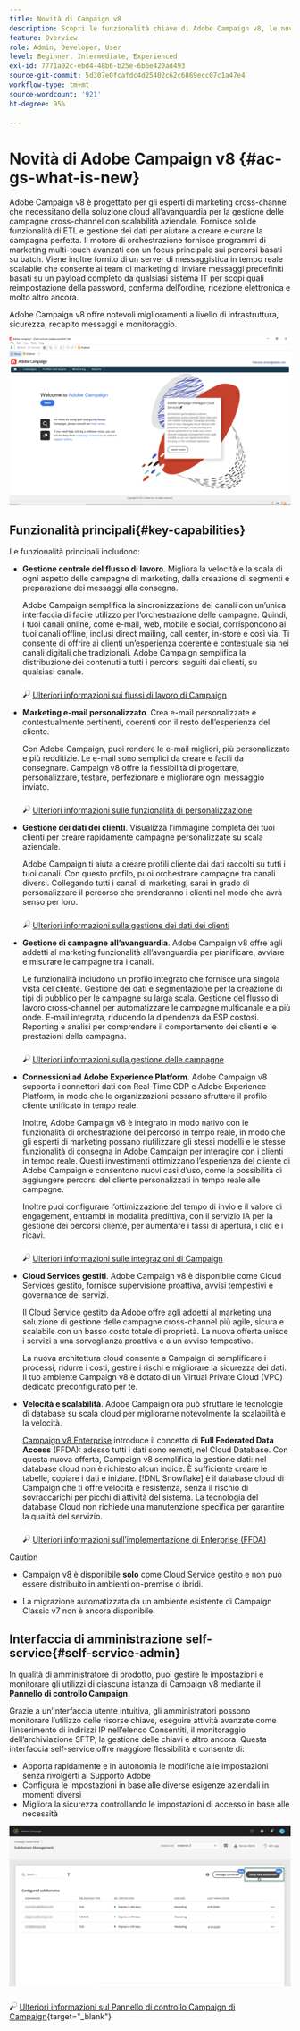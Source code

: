 ```yaml
---
title: Novità di Campaign v8
description: Scopri le funzionalità chiave di Adobe Campaign v8, le novità e ciò che puoi trovare nell’ultima versione.
feature: Overview
role: Admin, Developer, User
level: Beginner, Intermediate, Experienced
exl-id: 7771a02c-ebd4-48b6-b25e-6b6e420ad493
source-git-commit: 5d307e0fcafdc4d25402c62c6869ecc07c1a47e4
workflow-type: tm+mt
source-wordcount: '921'
ht-degree: 95%

---
```


# Novità di Adobe Campaign v8 {#ac-gs-what-is-new}

Adobe Campaign v8 è progettato per gli esperti di marketing cross-channel che necessitano della soluzione cloud all’avanguardia per la gestione delle campagne cross-channel con scalabilità aziendale. Fornisce solide funzionalità di ETL e gestione dei dati per aiutare a creare e curare la campagna perfetta. Il motore di orchestrazione fornisce programmi di marketing multi-touch avanzati con un focus principale sui percorsi basati su batch. Viene inoltre fornito di un server di messaggistica in tempo reale scalabile che consente ai team di marketing di inviare messaggi predefiniti basati su un payload completo da qualsiasi sistema IT per scopi quali reimpostazione della password, conferma dell’ordine, ricezione elettronica e molto altro ancora.

Adobe Campaign v8 offre notevoli miglioramenti a livello di infrastruttura, sicurezza, recapito messaggi e monitoraggio.

![](assets/home-page.png)

## Funzionalità principali{#key-capabilities}

Le funzionalità principali includono:

* **Gestione centrale del flusso di lavoro**. Migliora la velocità e la scala di ogni aspetto delle campagne di marketing, dalla creazione di segmenti e preparazione dei messaggi alla consegna.

  Adobe Campaign semplifica la sincronizzazione dei canali con un’unica interfaccia di facile utilizzo per l’orchestrazione delle campagne. Quindi, i tuoi canali online, come e-mail, web, mobile e social, corrispondono ai tuoi canali offline, inclusi direct mailing, call center, in-store e così via. Ti consente di offrire ai clienti un’esperienza coerente e contestuale sia nei canali digitali che tradizionali. Adobe Campaign semplifica la distribuzione dei contenuti a tutti i percorsi seguiti dai clienti, su qualsiasi canale.

  ![](../assets/do-not-localize/glass.png) [Ulteriori informazioni sui flussi di lavoro di Campaign](../config/workflows.md)

* **Marketing e-mail personalizzato**. Crea e-mail personalizzate e contestualmente pertinenti, coerenti con il resto dell’esperienza del cliente.

  Con Adobe Campaign, puoi rendere le e-mail migliori, più personalizzate e più redditizie. Le e-mail sono semplici da creare e facili da consegnare. Campaign v8 offre la flessibilità di progettare, personalizzare, testare, perfezionare e migliorare ogni messaggio inviato.

  ![](../assets/do-not-localize/glass.png) [Ulteriori informazioni sulle funzionalità di personalizzazione](create-message.md)

* **Gestione dei dati dei clienti**. Visualizza l’immagine completa dei tuoi clienti per creare rapidamente campagne personalizzate su scala aziendale.

  Adobe Campaign ti aiuta a creare profili cliente dai dati raccolti su tutti i tuoi canali. Con questo profilo, puoi orchestrare campagne tra canali diversi. Collegando tutti i canali di marketing, sarai in grado di personalizzare il percorso che prenderanno i clienti nel modo che avrà senso per loro.

  ![](../assets/do-not-localize/glass.png) [Ulteriori informazioni sulla gestione dei dati dei clienti](audiences.md)

* **Gestione di campagne all’avanguardia**. Adobe Campaign v8 offre agli addetti al marketing funzionalità all’avanguardia per pianificare, avviare e misurare le campagne tra i canali.

  Le funzionalità includono un profilo integrato che fornisce una singola vista del cliente. Gestione dei dati e segmentazione per la creazione di tipi di pubblico per le campagne su larga scala. Gestione del flusso di lavoro cross-channel per automatizzare le campagne multicanale e a più onde. E-mail integrata, riducendo la dipendenza da ESP costosi. Reporting e analisi per comprendere il comportamento dei clienti e le prestazioni della campagna.

  ![](../assets/do-not-localize/glass.png) [Ulteriori informazioni sulla gestione delle campagne](campaigns.md)


* **Connessioni ad Adobe Experience Platform**. Adobe Campaign v8 supporta i connettori dati con Real-Time CDP e Adobe Experience Platform, in modo che le organizzazioni possano sfruttare il profilo cliente unificato in tempo reale.

  Inoltre, Adobe Campaign v8 è integrato in modo nativo con le funzionalità di orchestrazione del percorso in tempo reale, in modo che gli esperti di marketing possano riutilizzare gli stessi modelli e le stesse funzionalità di consegna in Adobe Campaign per interagire con i clienti in tempo reale. Questi investimenti ottimizzano l’esperienza del cliente di Adobe Campaign e consentono nuovi casi d’uso, come la possibilità di aggiungere percorsi del cliente personalizzati in tempo reale alle campagne.

  Inoltre puoi configurare l’ottimizzazione del tempo di invio e il valore di engagement, entrambi in modalità predittiva, con il servizio IA per la gestione dei percorsi cliente, per aumentare i tassi di apertura, i clic e i ricavi.

  ![](../assets/do-not-localize/glass.png) [Ulteriori informazioni sulle integrazioni di Campaign](../connect/integration.md)


* **Cloud Services gestiti**. Adobe Campaign v8 è disponibile come Cloud Services gestito, fornisce supervisione proattiva, avvisi tempestivi e governance dei servizi.

  Il Cloud Service gestito da Adobe offre agli addetti al marketing una soluzione di gestione delle campagne cross-channel più agile, sicura e scalabile con un basso costo totale di proprietà. La nuova offerta unisce i servizi a una sorveglianza proattiva e a un avviso tempestivo.

  La nuova architettura cloud consente a Campaign di semplificare i processi, ridurre i costi, gestire i rischi e migliorare la sicurezza dei dati. Il tuo ambiente Campaign v8 è dotato di un Virtual Private Cloud (VPC) dedicato preconfigurato per te.

* **Velocità e scalabilità**. Adobe Campaign ora può sfruttare le tecnologie di database su scala cloud per migliorarne notevolmente la scalabilità e la velocità.

  [Campaign v8 Enterprise](../architecture/enterprise-deployment.md) introduce il concetto di **Full Federated Data Access** (FFDA): adesso tutti i dati sono remoti, nel Cloud Database. Con questa nuova offerta, Campaign v8 semplifica la gestione dati: nel database cloud non è richiesto alcun indice. È sufficiente creare le tabelle, copiare i dati e iniziare. [!DNL Snowflake] è il database cloud di Campaign che ti offre velocità e resistenza, senza il rischio di sovraccarichi per picchi di attività del sistema. La tecnologia del database Cloud non richiede una manutenzione specifica per garantire la qualità del servizio.

  ![](../assets/do-not-localize/glass.png) [Ulteriori informazioni sull’implementazione di Enterprise (FFDA)](../architecture/enterprise-deployment.md)


>[!CAUTION]
>
>* Campaign v8 è disponibile **solo** come Cloud Service gestito e non può essere distribuito in ambienti on-premise o ibridi.
>
>* La migrazione automatizzata da un ambiente esistente di Campaign Classic v7 non è ancora disponibile.



## Interfaccia di amministrazione self-service{#self-service-admin}

In qualità di amministratore di prodotto, puoi gestire le impostazioni e monitorare gli utilizzi di ciascuna istanza di Campaign v8 mediante il **Pannello di controllo Campaign**.

Grazie a un’interfaccia utente intuitiva, gli amministratori possono monitorare l’utilizzo delle risorse chiave, eseguire attività avanzate come l’inserimento di indirizzi IP nell’elenco Consentiti, il monitoraggio dell’archiviazione SFTP, la gestione delle chiavi e altro ancora. Questa interfaccia self-service offre maggiore flessibilità e consente di:

* Apporta rapidamente e in autonomia le modifiche alle impostazioni senza rivolgerti al Supporto Adobe
* Configura le impostazioni in base alle diverse esigenze aziendali in momenti diversi
* Migliora la sicurezza controllando le impostazioni di accesso in base alle necessità

![](assets/subdomain1.png)

![](../assets/do-not-localize/glass.png) [Ulteriori informazioni sul Pannello di controllo Campaign di Campaign](https://experienceleague.adobe.com/docs/control-panel/using/discover-control-panel/key-features.html?lang=it){target="_blank"}


